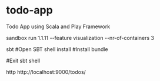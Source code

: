 # todo-app
Todo App using Scala and Play Framework


sandbox run 1.1.11 --feature visualization --nr-of-containers 3

sbt #Open SBT shell
install #Install bundle 

\#Exit sbt shell

http http://localhost:9000/todos/


